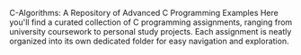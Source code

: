 C-Algorithms: A Repository of Advanced C Programming Examples
Here you'll find a curated collection of C programming assignments, ranging from university coursework to personal study projects. Each assignment is neatly organized into its own dedicated folder for easy navigation and exploration.
